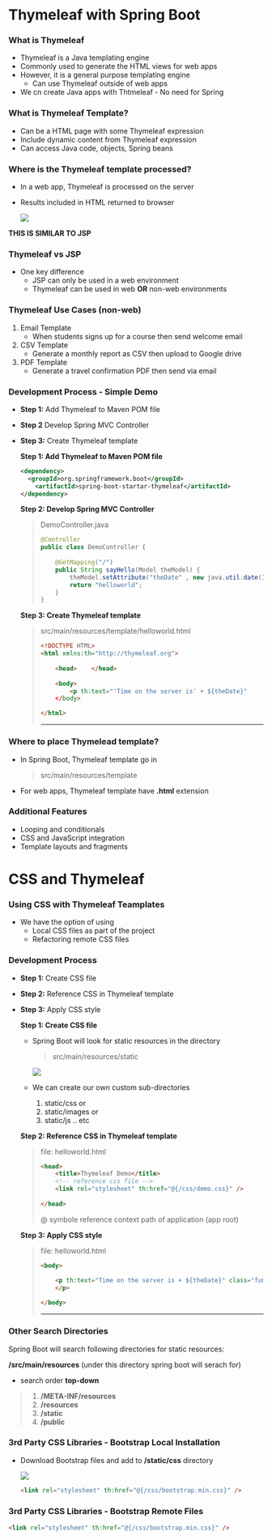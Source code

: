 # Thymeleaf with Spring Boot





### What is Thymeleaf

- Thymeleaf is a Java templating engine
- Commonly used to generate the HTML views for web apps
- However, it is a general purpose templating engine
  - Can use Thymeleaf outside of web apps 
- We cn create Java apps with Thtmeleaf - No need for Spring



### What is Thymeleaf Template?

- Can be a HTML page with some Thymeleaf expression
- Include dynamic content from Thymeleaf expression
- Can access Java code, objects, Spring beans



### Where is the Thymeleaf template processed?

- In a web app, Thymeleaf is processed on the server

- Results included in HTML returned to browser

  ![](https://githubpictures.000webhostapp.com/pictures/thymeleaf-processed.png)





**THIS IS SIMILAR TO JSP**

### Thymeleaf vs JSP

- One key difference
  - JSP can only be used in  a web environment
  - Thymeleaf can be used in web **OR** non-web environments



### Thymeleaf Use Cases (non-web)

1. Email Template
   - When students signs up for a course then send welcome email
2. CSV Template
   - Generate a monthly report as CSV then upload to Google drive
3. PDF Template
   - Generate a travel confirmation PDF then send via email





### Development Process - Simple Demo

- **Step 1:** Add Thymeleaf to Maven POM file

- **Step 2** Develop Spring MVC Controller

- **Step 3:** Create Thymeleaf template

  

  **Step 1: Add Thymeleaf to Maven POM file**

  ```xml
  <dependency>
  	<groupId>org.springframework.boot</groupId>
      <artifactId>spring-boot-startar-thymeleaf</artifactId>
  </dependency>
  ```

  **Step 2: Develop Spring MVC Controller**

  > DemoController.java
  >
  > ```java
  > @Controller
  > public class DemoController {
  > 	
  >     @GetMapping("/")
  >     public String sayHello(Model theModel) {
  >         theModel.setAttribute("theDate" , new java.util.date());
  >         return "helloworld";
  >     }
  > }
  > ```

  **Step 3: Create Thymeleaf template**

  > src/main/resources/template/helloworld.html
  >
  > ```html
  > <!DOCTYPE HTML>
  > <html xmlns:th="http://thymeleaf.org">
  >     
  >     <head>    </head>
  >     
  >     <body>
  >         <p th:text="'Time on the server is' + ${theDate}"
  >     </body>
  > 
  > </html>
  > ```
  >
  > ****



### Where to place Thymelead template?

- In Spring Boot, Thymeleaf template go in

  > src/main/resources/template

- For web apps, Thymeleaf template have **.html** extension





### Additional Features

- Looping and conditionals
- CSS and JavaScript integration
- Template layouts and fragments







# CSS and Thymeleaf



### Using CSS with Thymeleaf Teamplates

- We have the option of using
  - Local CSS files as part of the project
  - Refactoring remote CSS files





### Development Process

- **Step 1:** Create CSS file

- **Step 2:** Reference CSS in Thymeleaf template

- **Step 3:** Apply CSS style

  

  **Step 1: Create CSS file**

  - Spring Boot will look for static resources in the directory

    > src/main/resources/static

    ![](https://githubpictures.000webhostapp.com/pictures/thymeleaf-css.png)

  - We can create our own custom sub-directories

    1. static/css or
    2. static/images or
    3. static/js .. etc

  

  **Step 2: Reference CSS in Thymeleaf template**

  > file: helloworld.html
  >
  > ```html
  > <head>
  > 	<title>Thymeleaf Demo</title>
  >     <!-- reference css file -->
  >     <link rel="stylesheet" th:href="@{/css/demo.css}" />
  >     
  > </head>
  > ```
  >
  > @ symbole reference context path of application (app root)

  

  **Step 3: Apply CSS style**

  > file: helloworld.html
  >
  > ```html
  > <body>
  > 
  > 	<p th:text="Time on the server is + ${theDate}" class="funny"  />
  >     </p>
  >     
  > </body>
  > ```
  >
  > ****

  

  

### Other Search Directories

Spring Boot will search following directories for static resources:

**/src/main/resources** (under this directory spring boot will serach for)

- search order **top-down**

> 1. **/META-INF/resources**
> 2. **/resources**
> 3. **/static**
> 4. **/public**





### 3rd Party CSS Libraries - Bootstrap Local Installation

- Download Bootstrap files and add to **/static/css** directory

  ![](https://githubpictures.000webhostapp.com/pictures/bootstrap-loca.png)

  ```html
  <link rel="stylesheet" th:href="@{/css/bootstrap.min.css}" />
  ```

  



### 3rd Party CSS Libraries - Bootstrap Remote Files

```html
<link rel="stylesheet" th:href="@{/css/bootstrap.min.css}" />
```

